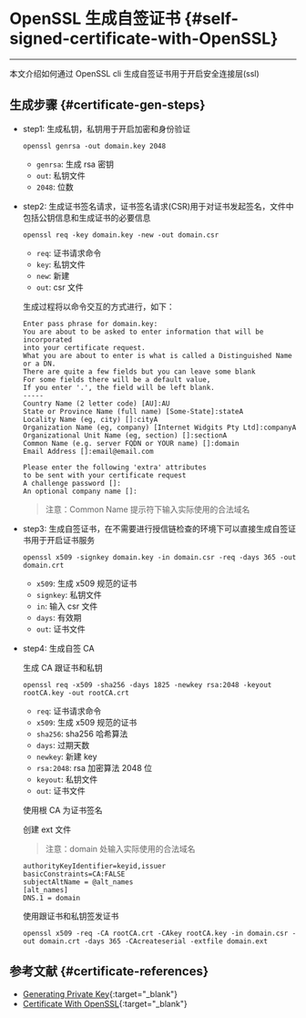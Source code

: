 <!-- markdownlint-disable MD025 -->
# OpenSSL 生成自签证书 {#self-signed-certificate-with-OpenSSL}
<!-- markdownlint-enable -->

---

本文介绍如何通过 OpenSSL cli 生成自签证书用于开启安全连接层(ssl)

## 生成步骤 {#certificate-gen-steps}

- step1: 生成私钥，私钥用于开启加密和身份验证

  ```shell
  openssl genrsa -out domain.key 2048
  ```

    - `genrsa`: 生成 rsa 密钥
    - `out`: 私钥文件
    - `2048`: 位数

- step2: 生成证书签名请求，证书签名请求(CSR)用于对证书发起签名，文件中包括公钥信息和生成证书的必要信息

  ```shell
  openssl req -key domain.key -new -out domain.csr
  ```

    - `req`: 证书请求命令
    - `key`: 私钥文件
    - `new`: 新建
    - `out`: csr 文件

  生成过程将以命令交互的方式进行，如下：

  ```shell
  Enter pass phrase for domain.key:
  You are about to be asked to enter information that will be incorporated
  into your certificate request.
  What you are about to enter is what is called a Distinguished Name or a DN.
  There are quite a few fields but you can leave some blank
  For some fields there will be a default value,
  If you enter '.', the field will be left blank.
  -----
  Country Name (2 letter code) [AU]:AU
  State or Province Name (full name) [Some-State]:stateA
  Locality Name (eg, city) []:cityA
  Organization Name (eg, company) [Internet Widgits Pty Ltd]:companyA
  Organizational Unit Name (eg, section) []:sectionA
  Common Name (e.g. server FQDN or YOUR name) []:domain
  Email Address []:email@email.com

  Please enter the following 'extra' attributes
  to be sent with your certificate request
  A challenge password []:
  An optional company name []:
  ```

  > 注意：Common Name 提示符下输入实际使用的合法域名

- step3: 生成自签证书，在不需要进行授信链检查的环境下可以直接生成自签证书用于开启证书服务

  ```shell
  openssl x509 -signkey domain.key -in domain.csr -req -days 365 -out domain.crt
  ```

    - `x509`: 生成 x509 规范的证书
    - `signkey`: 私钥文件
    - `in`: 输入 csr 文件
    - `days`: 有效期
    - `out`: 证书文件

- step4: 生成自签 CA

  生成 CA 跟证书和私钥

  ```shell
  openssl req -x509 -sha256 -days 1825 -newkey rsa:2048 -keyout rootCA.key -out rootCA.crt
  ```

    - `req`: 证书请求命令
    - `x509`: 生成 x509 规范的证书
    - `sha256`: sha256 哈希算法
    - `days`: 过期天数
    - `newkey`: 新建 key
    - `rsa:2048`: rsa 加密算法 2048 位
    - `keyout`: 私钥文件
    - `out`: 证书文件

  使用根 CA 为证书签名

  创建 ext 文件

  > 注意：domain 处输入实际使用的合法域名

  ```shell
  authorityKeyIdentifier=keyid,issuer
  basicConstraints=CA:FALSE
  subjectAltName = @alt_names
  [alt_names]
  DNS.1 = domain
  ```

  使用跟证书和私钥签发证书

  ```shell
  openssl x509 -req -CA rootCA.crt -CAkey rootCA.key -in domain.csr -out domain.crt -days 365 -CAcreateserial -extfile domain.ext
  ```

## 参考文献 {#certificate-references}

- [Generating Private Key](https://www.herongyang.com/Cryptography/keytool-Import-Key-openssl-genrsa-Command.html){:target="_blank"}
- [Certificate With OpenSSL](https://www.baeldung.com/openssl-self-signed-cert){:target="_blank"}
